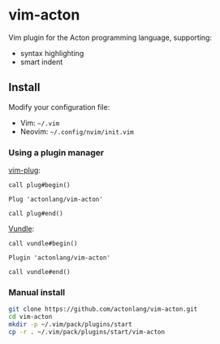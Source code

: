 # vim-acton

Vim plugin for the Acton programming language, supporting:

- syntax highlighting
- smart indent

## Install

Modify your configuration file:
- Vim: `~/.vim`
- Neovim: `~/.config/nvim/init.vim`

### Using a plugin manager

[vim-plug](https://github.com/junegunn/vim-plug):
```vim
call plug#begin()

Plug 'actonlang/vim-acton'

call plug#end()
```

[Vundle](https://github.com/VundleVim/Vundle.vim):
```vim
call vundle#begin()

Plugin 'actonlang/vim-acton'

call vundle#end()
```

### Manual install

```bash
git clone https://github.com/actonlang/vim-acton.git
cd vim-acton
mkdir -p ~/.vim/pack/plugins/start
cp -r . ~/.vim/pack/plugins/start/vim-acton
```
